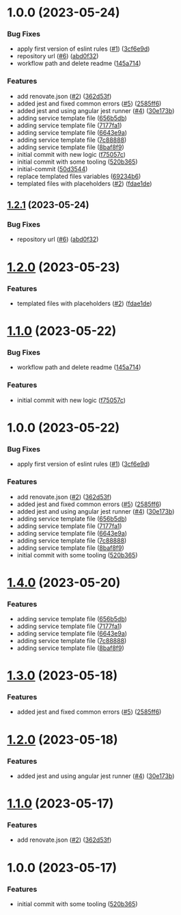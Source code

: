 # 1.0.0 (2023-05-24)


### Bug Fixes

* apply first version of eslint rules ([#1](https://github.com/taxi-gestion/client/issues/1)) ([3cf6e9d](https://github.com/taxi-gestion/client/commit/3cf6e9de4a215582b6c253a596845bbe54410712))
* repository url ([#6](https://github.com/taxi-gestion/client/issues/6)) ([abd0f32](https://github.com/taxi-gestion/client/commit/abd0f32acf745db7419f33402db133f9d7c2f472))
* workflow path and delete readme ([145a714](https://github.com/taxi-gestion/client/commit/145a714d714aae976cae9aee88e35eb8b674ea5e))


### Features

* add renovate.json ([#2](https://github.com/taxi-gestion/client/issues/2)) ([362d53f](https://github.com/taxi-gestion/client/commit/362d53f796820f769c8fb0bdc75bec5aa286f6fb))
* added jest and fixed common errors ([#5](https://github.com/taxi-gestion/client/issues/5)) ([2585ff6](https://github.com/taxi-gestion/client/commit/2585ff6061d59e54bee212adae1defd011b15c3b))
* added jest and using angular jest runner ([#4](https://github.com/taxi-gestion/client/issues/4)) ([30e173b](https://github.com/taxi-gestion/client/commit/30e173b26b7a6cbfbbb9f5f1707860e23a0dea28))
* adding service template file ([656b5db](https://github.com/taxi-gestion/client/commit/656b5db65588754b4c9006c5a5fac1eb09d61225))
* adding service template file ([7177fa1](https://github.com/taxi-gestion/client/commit/7177fa1d526466ac0eac2ab25805dae24b7d1e5d))
* adding service template file ([6643e9a](https://github.com/taxi-gestion/client/commit/6643e9afa0ff209e6b05a2b75b0e55ece7729d50))
* adding service template file ([7c88888](https://github.com/taxi-gestion/client/commit/7c8888885565516e1c63ae418e31c89760d4daed))
* adding service template file ([8baf8f9](https://github.com/taxi-gestion/client/commit/8baf8f9d7451b501ee835073df8e898ce10baa69))
* initial commit with new logic ([f75057c](https://github.com/taxi-gestion/client/commit/f75057cd21add092d99113cdd5c72ba831972932))
* initial commit with some tooling ([520b365](https://github.com/taxi-gestion/client/commit/520b3654530d207ef228723260e0caa72c58787b))
* initial-commit ([50d3544](https://github.com/taxi-gestion/client/commit/50d3544eed1264accac39b50f1efef4ba2ed614c))
* replace templated files variables ([69234b6](https://github.com/taxi-gestion/client/commit/69234b6329ba5f316242fa40e049d2de1c577294))
* templated files with placeholders ([#2](https://github.com/taxi-gestion/client/issues/2)) ([fdae1de](https://github.com/taxi-gestion/client/commit/fdae1de7e79338ba06e974c4a27f642522b43833))

## [1.2.1](https://github.com/codingones-github-templates/angular-client/compare/v1.2.0...v1.2.1) (2023-05-24)


### Bug Fixes

* repository url ([#6](https://github.com/codingones-github-templates/angular-client/issues/6)) ([abd0f32](https://github.com/codingones-github-templates/angular-client/commit/abd0f32acf745db7419f33402db133f9d7c2f472))

# [1.2.0](https://github.com/codingones-github-templates/angular-client/compare/v1.1.0...v1.2.0) (2023-05-23)


### Features

* templated files with placeholders ([#2](https://github.com/codingones-github-templates/angular-client/issues/2)) ([fdae1de](https://github.com/codingones-github-templates/angular-client/commit/fdae1de7e79338ba06e974c4a27f642522b43833))

# [1.1.0](https://github.com/codingones-github-templates/taxi-gestion/compare/v1.0.0...v1.1.0) (2023-05-22)

### Bug Fixes

- workflow path and delete readme ([145a714](https://github.com/codingones-github-templates/taxi-gestion/commit/145a714d714aae976cae9aee88e35eb8b674ea5e))

### Features

- initial commit with new logic ([f75057c](https://github.com/codingones-github-templates/taxi-gestion/commit/f75057cd21add092d99113cdd5c72ba831972932))

# 1.0.0 (2023-05-22)

### Bug Fixes

- apply first version of eslint rules ([#1](https://github.com/codingones-github-templates/taxi-gestion/issues/1)) ([3cf6e9d](https://github.com/codingones-github-templates/taxi-gestion/commit/3cf6e9de4a215582b6c253a596845bbe54410712))

### Features

- add renovate.json ([#2](https://github.com/codingones-github-templates/taxi-gestion/issues/2)) ([362d53f](https://github.com/codingones-github-templates/taxi-gestion/commit/362d53f796820f769c8fb0bdc75bec5aa286f6fb))
- added jest and fixed common errors ([#5](https://github.com/codingones-github-templates/taxi-gestion/issues/5)) ([2585ff6](https://github.com/codingones-github-templates/taxi-gestion/commit/2585ff6061d59e54bee212adae1defd011b15c3b))
- added jest and using angular jest runner ([#4](https://github.com/codingones-github-templates/taxi-gestion/issues/4)) ([30e173b](https://github.com/codingones-github-templates/taxi-gestion/commit/30e173b26b7a6cbfbbb9f5f1707860e23a0dea28))
- adding service template file ([656b5db](https://github.com/codingones-github-templates/taxi-gestion/commit/656b5db65588754b4c9006c5a5fac1eb09d61225))
- adding service template file ([7177fa1](https://github.com/codingones-github-templates/taxi-gestion/commit/7177fa1d526466ac0eac2ab25805dae24b7d1e5d))
- adding service template file ([6643e9a](https://github.com/codingones-github-templates/taxi-gestion/commit/6643e9afa0ff209e6b05a2b75b0e55ece7729d50))
- adding service template file ([7c88888](https://github.com/codingones-github-templates/taxi-gestion/commit/7c8888885565516e1c63ae418e31c89760d4daed))
- adding service template file ([8baf8f9](https://github.com/codingones-github-templates/taxi-gestion/commit/8baf8f9d7451b501ee835073df8e898ce10baa69))
- initial commit with some tooling ([520b365](https://github.com/codingones-github-templates/taxi-gestion/commit/520b3654530d207ef228723260e0caa72c58787b))

# [1.4.0](https://github.com/codingones-github-templates/taxi-gestion/compare/v1.3.0...v1.4.0) (2023-05-20)

### Features

- adding service template file ([656b5db](https://github.com/codingones-github-templates/taxi-gestion/commit/656b5db65588754b4c9006c5a5fac1eb09d61225))
- adding service template file ([7177fa1](https://github.com/codingones-github-templates/taxi-gestion/commit/7177fa1d526466ac0eac2ab25805dae24b7d1e5d))
- adding service template file ([6643e9a](https://github.com/codingones-github-templates/taxi-gestion/commit/6643e9afa0ff209e6b05a2b75b0e55ece7729d50))
- adding service template file ([7c88888](https://github.com/codingones-github-templates/taxi-gestion/commit/7c8888885565516e1c63ae418e31c89760d4daed))
- adding service template file ([8baf8f9](https://github.com/codingones-github-templates/taxi-gestion/commit/8baf8f9d7451b501ee835073df8e898ce10baa69))

# [1.3.0](https://github.com/codingones-github-templates/taxi-gestion/compare/v1.2.0...v1.3.0) (2023-05-18)

### Features

- added jest and fixed common errors ([#5](https://github.com/codingones-github-templates/taxi-gestion/issues/5)) ([2585ff6](https://github.com/codingones-github-templates/taxi-gestion/commit/2585ff6061d59e54bee212adae1defd011b15c3b))

# [1.2.0](https://github.com/codingones-github-templates/taxi-gestion/compare/v1.1.0...v1.2.0) (2023-05-18)

### Features

- added jest and using angular jest runner ([#4](https://github.com/codingones-github-templates/taxi-gestion/issues/4)) ([30e173b](https://github.com/codingones-github-templates/taxi-gestion/commit/30e173b26b7a6cbfbbb9f5f1707860e23a0dea28))

# [1.1.0](https://github.com/codingones-github-templates/taxi-gestion/compare/v1.0.0...v1.1.0) (2023-05-17)

### Features

- add renovate.json ([#2](https://github.com/codingones-github-templates/taxi-gestion/issues/2)) ([362d53f](https://github.com/codingones-github-templates/taxi-gestion/commit/362d53f796820f769c8fb0bdc75bec5aa286f6fb))

# 1.0.0 (2023-05-17)

### Features

- initial commit with some tooling ([520b365](https://github.com/codingones-github-templates/taxi-gestion/commit/520b3654530d207ef228723260e0caa72c58787b))
